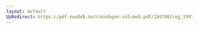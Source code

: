 ```yaml
---
layout: default
UpRedirect: https://pdf.swedeb.se/riksdagen-volumeG-pdf/199798/reg_199798/reg_199798_0391.pdf
---
```

